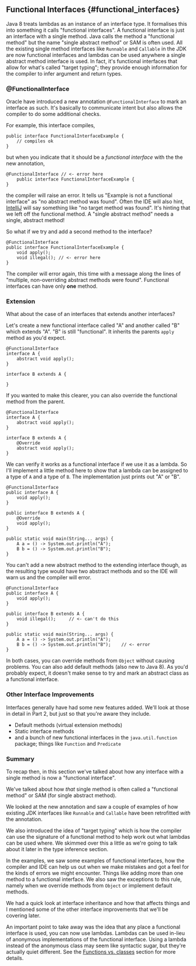 ## Functional Interfaces {#functional_interfaces}

Java 8 treats lambdas as an instance of an interface type. It formalises this into something it calls "functional interfaces". A functional interface is just an interface with a single method. Java calls the method a "functional method" but the name "single abstract method" or SAM is often used. All the existing single method interfaces like `Runnable` and `Callable` in the JDK are now functional interfaces and lambdas can be used anywhere a single abstract method interface is used. In fact, it's functional interfaces that allow for what's called "target typing"; they provide enough information for the compiler to infer argument and return types.



### @FunctionalInterface

Oracle have introduced a new annotation `@FunctionalInterface` to mark an interface as such. It's basically to communicate intent but also allows the compiler to do some additional checks.

For example, this interface compiles,


    public interface FunctionalInterfaceExample {
        // compiles ok
    }


but when you indicate that it should be a _functional interface_ with the the new annotation,


    @FunctionalInterface // <- error here
        public interface FunctionalInterfaceExample {
    }


the compiler will raise an error. It tells us "Example is not a functional interface" as "no abstract method was found". Often the IDE will also hint, [IntelliJ](http://www.jetbrains.com/idea/) will say something like "no target method was found". It's hinting that we left off the functional method. A "single abstract method" needs a single, abstract method!

So what if we try and add a second method to the interface?


    @FunctionalInterface
    public interface FunctionalInterfaceExample {
        void apply();
        void illegal(); // <- error here
    }


The compiler will error again, this time with a message along the lines of "multiple, non-overriding abstract methods were found". Functional interfaces can have only **one** method.


### Extension

What about the case of an interfaces that extends another interfaces?

Let's create a new functional interface called "A" and another called "B" which extends "A". "B" is still "functional". It inherits the parents `apply` method as you'd expect.


    @FunctionalInterface
    interface A {
        abstract void apply();
    }

    interface B extends A {

    }

If you wanted to make this clearer, you can also override the functional method from the parent.


    @FunctionalInterface
    interface A {
        abstract void apply();
    }

    interface B extends A {
        @Override
        abstract void apply();
    }


We can verify it works as a functional interface if we use it as a lambda. So I'll implement a little method here to show that a lambda can be assigned to a type of `A` and a type of `B`. The implementation just prints out "A" or "B".


	@FunctionalInterface
	public interface A {
		void apply();
	}

	public interface B extends A {
		@Override
		void apply();
	}

	public static void main(String... args) {
		A a = () -> System.out.println("A");
		B b = () -> System.out.println("B");
	}

You can't add a new abstract method to the extending interface though, as the resulting type would have two abstract methods and so the IDE will warn us and the compiler will error.


    @FunctionalInterface
    public interface A {
        void apply();
    }

    public interface B extends A {
        void illegal();     // <- can't do this
    }

    public static void main(String... args) {
        A a = () -> System.out.println("A");
        B b = () -> System.out.println("B");    // <- error
    }



In both cases, you can override methods from `Object` without causing problems. You can also add default methods (also new to Java 8). As you'd probably expect, it doesn't make sense to try and mark an abstract class as a functional interface.


### Other Interface Improvements

Interfaces generally have had some new features added. We'll look at those in detail in Part 2, but just so that you're aware they include.

 * Default methods (virtual extension methods)
 * Static interface methods
 * and a bunch of new functional interfaces in the `java.util.function` package; things like `Function` and `Predicate`


### Summary


To recap then, in this section we've talked about how any interface with a single method is now a "functional interface".

We've talked about how _that_ single method is often called a "functional method" or SAM (for single abstract method).

We looked at the new annotation and saw a couple of examples of how existing JDK interfaces like `Runnable` and `Callable` have been retrofitted _with_ the annotation.

We also introduced the idea of "target typing" which is how the compiler can use the signature of a functional method to help work out what lambdas can be used where. We skimmed over this a little as we're going to talk about it later in the type inference section.

In the examples, we saw some examples of functional interfaces, how the compiler and IDE can help us out when we make mistakes and got a feel for the kinds of errors we might encounter. Things like adding more than one method to a functional interface. We also saw the exceptions to this rule, namely when we override methods from `Object` or implement default methods.

We had a quick look at interface inheritance and how that affects things and I mentioned some of the other interface improvements that we'll be covering later.



An important point to take away was the idea that any place a functional interface is used, you can now use lambdas. Lambdas can be used in-lieu of anonymous implementations of the functional interface. Using a lambda instead of the anonymous class may seem like syntactic sugar, but they're actually quiet different. See the [Functions vs. classes](#functions_vs_classes) section for more details.



